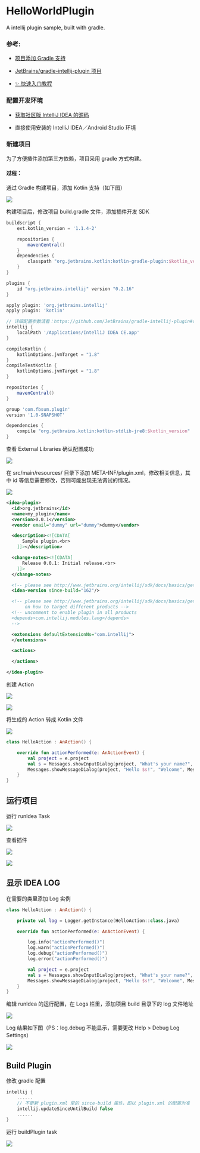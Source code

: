 # HelloWorldPlugin
A intellij plugin sample, built with gradle.

### 参考:

* [项目添加 Gradle 支持](http://www.jetbrains.org/intellij/sdk/docs/tutorials/build_system/prerequisites.html#add-gradle-support-from-scratch)

* [JetBrains/gradle-intellij-plugin 项目](https://github.com/JetBrains/gradle-intellij-plugin)

* [✨ 快速入门教程](https://moxun.me/archives/28)

### 配置开发环境
* [获取社区版 IntelliJ IDEA 的源码](http://www.jetbrains.org/intellij/sdk/docs/basics/getting_started/setting_up_environment.html)

* 直接使用安装的 IntelliJ IDEA／Android Studio 环境

### 新建项目

为了方便插件添加第三方依赖，项目采用 gradle 方式构建。

#### 过程：

通过 Gradle 构建项目，添加 Kotlin 支持（如下图）

![](http://7xsi11.com1.z0.glb.clouddn.com/kotlin-dev-plugin-1-001.png)

构建项目后，修改项目 build.gradle 文件，添加插件开发 SDK

```gradle
buildscript {
    ext.kotlin_version = '1.1.4-2'

    repositories {
        mavenCentral()
    }
    dependencies {
        classpath "org.jetbrains.kotlin:kotlin-gradle-plugin:$kotlin_version"
    }
}

plugins {
    id "org.jetbrains.intellij" version "0.2.16"
}

apply plugin: 'org.jetbrains.intellij'
apply plugin: 'kotlin'

// 详细配置参数请看：https://github.com/JetBrains/gradle-intellij-plugin#configuration
intellij {
    localPath '/Applications/IntelliJ IDEA CE.app'
}

compileKotlin {
    kotlinOptions.jvmTarget = "1.8"
}
compileTestKotlin {
    kotlinOptions.jvmTarget = "1.8"
}

repositories {
    mavenCentral()
}

group 'com.fbsum.plugin'
version '1.0-SNAPSHOT'

dependencies {
    compile "org.jetbrains.kotlin:kotlin-stdlib-jre8:$kotlin_version"
}
```

查看 External Libraries 确认配置成功

![](http://7xsi11.com1.z0.glb.clouddn.com/kotlin-dev-plugin-1-002.png)

在 src/main/resources/ 目录下添加 META-INF/plugin.xml，修改相关信息，其中 id 等信息需要修改，否则可能出现无法调试的情况。

![](http://7xsi11.com1.z0.glb.clouddn.com/kotlin-dev-plugin-1-003.png)

```xml
<idea-plugin>
  <id>org.jetbrains</id>
  <name>my_plugin</name>
  <version>0.0.1</version>
  <vendor email="dummy" url="dummy">dummy</vendor>

  <description><![CDATA[
      Sample plugin.<br>
    ]]></description>

  <change-notes><![CDATA[
      Release 0.0.1: Initial release.<br>
    ]]>
  </change-notes>

  <!-- please see http://www.jetbrains.org/intellij/sdk/docs/basics/getting_started/build_number_ranges.html for description -->
  <idea-version since-build="162"/>

  <!-- please see http://www.jetbrains.org/intellij/sdk/docs/basics/getting_started/plugin_compatibility.html
       on how to target different products -->
  <!-- uncomment to enable plugin in all products
  <depends>com.intellij.modules.lang</depends>
  -->

  <extensions defaultExtensionNs="com.intellij">
  </extensions>

  <actions>

  </actions>

</idea-plugin>
```

创建 Action

![](http://7xsi11.com1.z0.glb.clouddn.com/kotlin-dev-plugin-1-010.png)

![](http://7xsi11.com1.z0.glb.clouddn.com/kotlin-dev-plugin-1-005.png)

将生成的 Action 转成 Kotlin 文件

![](http://7xsi11.com1.z0.glb.clouddn.com/kotlin-dev-plugin-1-006.png)

```kotlin
class HelloAction : AnAction() {

    override fun actionPerformed(e: AnActionEvent) {
        val project = e.project
        val s = Messages.showInputDialog(project, "What's your name?", "Hello", Messages.getQuestionIcon())
        Messages.showMessageDialog(project, "Hello $s!", "Welcome", Messages.getInformationIcon())
    }
}
```

## 运行项目
运行 runIdea Task

![](http://7xsi11.com1.z0.glb.clouddn.com/kotlin-dev-plugin-1-007.png)

查看插件

![](http://7xsi11.com1.z0.glb.clouddn.com/kotlin-dev-plugin-1-008.png)

![](http://7xsi11.com1.z0.glb.clouddn.com/kotlin-dev-plugin-1-009.png)

## 显示 IDEA LOG
在需要的类里添加 Log 实例

```kotlin
class HelloAction : AnAction() {

    private val log = Logger.getInstance(HelloAction::class.java)

    override fun actionPerformed(e: AnActionEvent) {

        log.info("actionPerformed()")
        log.warn("actionPerformed()")
        log.debug("actionPerformed()")
        log.error("actionPerformed()")

        val project = e.project
        val s = Messages.showInputDialog(project, "What's your name?", "Hello", Messages.getQuestionIcon())
        Messages.showMessageDialog(project, "Hello $s!", "Welcome", Messages.getInformationIcon())
    }
}
```

编辑 runIdea 的运行配置，在 Logs 栏里，添加项目 build 目录下的 log 文件地址

![](http://7xsi11.com1.z0.glb.clouddn.com/kotlin-dev-plugin-1-011.png)

Log 结果如下图（PS：log.debug 不能显示，需要更改 Help > Debug Log Settings）

![](http://7xsi11.com1.z0.glb.clouddn.com/kotlin-dev-plugin-1-012.png)

## Build Plugin
修改 gradle 配置

```gradle
intellij {
    ......
    // 不更新 plugin.xml 里的 since-build 属性，即以 plugin.xml 的配置为准
    intellij.updateSinceUntilBuild false
    ......
}
```

运行 buildPlugin task

![](http://7xsi11.com1.z0.glb.clouddn.com/kotlin-dev-plugin-1-013.png)



